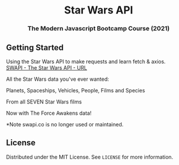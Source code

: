 <h1 align="center">Star Wars API</h1>

<h3 align="center">The Modern Javascript Bootcamp Course (2021)</h3>    

<!-- GETTING STARTED -->
## Getting Started
Using the Star Wars API to make requests and learn fetch & axios. 
</br>
[SWAPI - The Star Wars API - URL](https://swapi.dev/)

All the Star Wars data you've ever wanted:

Planets, Spaceships, Vehicles, People, Films and Species

From all SEVEN Star Wars films

Now with The Force Awakens data!

*Note
swapi.co is no longer used or maintained.

<!-- LICENSE -->
## License

Distributed under the MIT License. See `LICENSE` for more information.